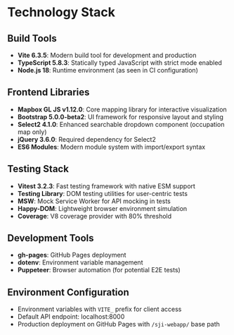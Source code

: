 # Technology Stack

## Build Tools
- **Vite 6.3.5**: Modern build tool for development and production
- **TypeScript 5.8.3**: Statically typed JavaScript with strict mode enabled
- **Node.js 18**: Runtime environment (as seen in CI configuration)

## Frontend Libraries
- **Mapbox GL JS v1.12.0**: Core mapping library for interactive visualization
- **Bootstrap 5.0.0-beta2**: UI framework for responsive layout and styling
- **Select2 4.1.0**: Enhanced searchable dropdown component (occupation map only)
- **jQuery 3.6.0**: Required dependency for Select2
- **ES6 Modules**: Modern module system with import/export syntax

## Testing Stack
- **Vitest 3.2.3**: Fast testing framework with native ESM support
- **Testing Library**: DOM testing utilities for user-centric tests
- **MSW**: Mock Service Worker for API mocking in tests
- **Happy-DOM**: Lightweight browser environment simulation
- **Coverage**: V8 coverage provider with 80% threshold

## Development Tools
- **gh-pages**: GitHub Pages deployment
- **dotenv**: Environment variable management
- **Puppeteer**: Browser automation (for potential E2E tests)

## Environment Configuration
- Environment variables with `VITE_` prefix for client access
- Default API endpoint: localhost:8000
- Production deployment on GitHub Pages with `/sji-webapp/` base path